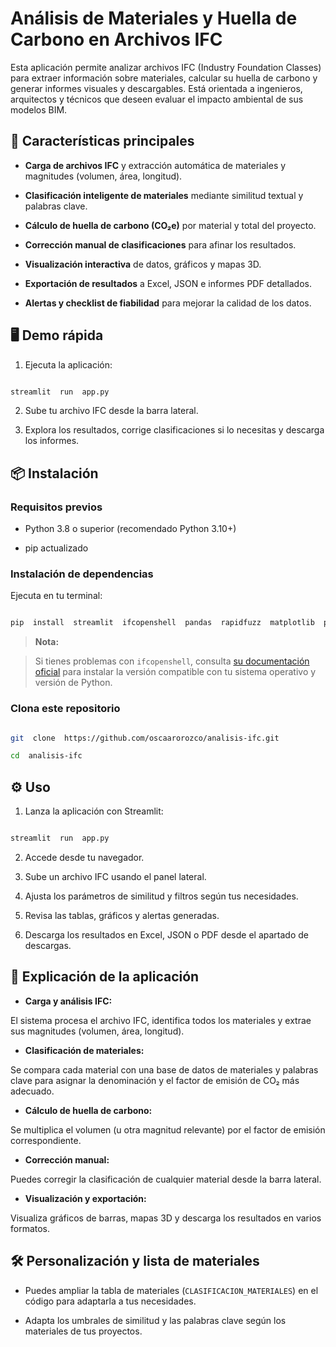 # Análisis de Materiales y Huella de Carbono en Archivos IFC

Esta aplicación permite analizar archivos IFC (Industry Foundation Classes) para extraer información sobre materiales, calcular su huella de carbono y generar informes visuales y descargables. Está orientada a ingenieros, arquitectos y técnicos que deseen evaluar el impacto ambiental de sus modelos BIM.
 

## 🚀 Características principales

  

-  **Carga de archivos IFC** y extracción automática de materiales y magnitudes (volumen, área, longitud).

-  **Clasificación inteligente de materiales** mediante similitud textual y palabras clave.

-  **Cálculo de huella de carbono (CO₂e)** por material y total del proyecto.

-  **Corrección manual de clasificaciones** para afinar los resultados.

-  **Visualización interactiva** de datos, gráficos y mapas 3D.

-  **Exportación de resultados** a Excel, JSON e informes PDF detallados.

-  **Alertas y checklist de fiabilidad** para mejorar la calidad de los datos.

  
  

## 🖥️ Demo rápida

  1. Ejecuta la aplicación:


```bash

streamlit  run  app.py

```

  

2. Sube tu archivo IFC desde la barra lateral.

3. Explora los resultados, corrige clasificaciones si lo necesitas y descarga los informes.

  

## 📦 Instalación

  

### Requisitos previos

  

- Python 3.8 o superior (recomendado Python 3.10+)

- pip actualizado

  
  

### Instalación de dependencias

  

Ejecuta en tu terminal:

  

```bash

pip  install  streamlit  ifcopenshell  pandas  rapidfuzz  matplotlib  plotly  numpy  seaborn  openpyxl

```

  

>  **Nota:**

> Si tienes problemas con `ifcopenshell`, consulta [su documentación oficial](https://github.com/IfcOpenShell/IfcOpenShell) para instalar la versión compatible con tu sistema operativo y versión de Python.

  

### Clona este repositorio

  

```bash

git  clone  https://github.com/oscaarorozco/analisis-ifc.git

cd  analisis-ifc

```

  
  

## ⚙️ Uso

  

1. Lanza la aplicación con Streamlit:

  

```bash

streamlit  run  app.py

```

  

2. Accede desde tu navegador.

3. Sube un archivo IFC usando el panel lateral.

4. Ajusta los parámetros de similitud y filtros según tus necesidades.

5. Revisa las tablas, gráficos y alertas generadas.

6. Descarga los resultados en Excel, JSON o PDF desde el apartado de descargas.

  

## 📝 Explicación de la aplicación

  

-  **Carga y análisis IFC:**

El sistema procesa el archivo IFC, identifica todos los materiales y extrae sus magnitudes (volumen, área, longitud).

-  **Clasificación de materiales:**

Se compara cada material con una base de datos de materiales y palabras clave para asignar la denominación y el factor de emisión de CO₂ más adecuado.

-  **Cálculo de huella de carbono:**

Se multiplica el volumen (u otra magnitud relevante) por el factor de emisión correspondiente.

-  **Corrección manual:**

Puedes corregir la clasificación de cualquier material desde la barra lateral.

-  **Visualización y exportación:**

Visualiza gráficos de barras, mapas 3D y descarga los resultados en varios formatos.
  

## 🛠️ Personalización y lista de materiales

  

- Puedes ampliar la tabla de materiales (`CLASIFICACION_MATERIALES`) en el código para adaptarla a tus necesidades.

- Adapta los umbrales de similitud y las palabras clave según los materiales de tus proyectos.
